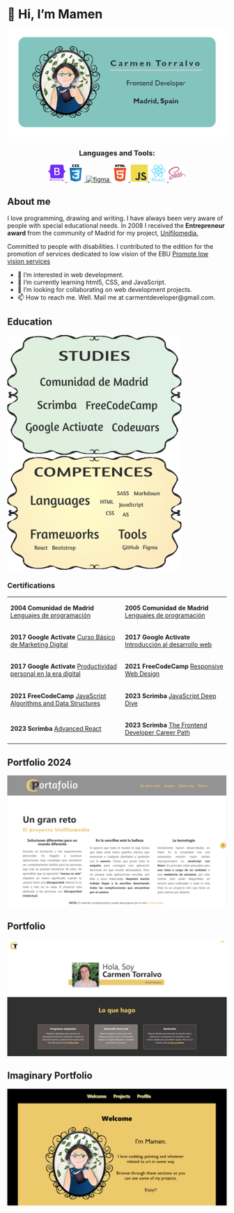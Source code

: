
# 👋 Hi, I’m Mamen
<p align="center"><img src="BUSINESS-CARD.PNG"></p>

<h3 align="center">Languages and Tools:</h3>
<a href ="https://img.shields.io/badge/:JavaScript">

<p align="center"> <a href="https://getbootstrap.com" target="_blank" rel="noreferrer"> <img src="https://raw.githubusercontent.com/devicons/devicon/master/icons/bootstrap/bootstrap-plain-wordmark.svg" alt="bootstrap" width="40" height="40"/> </a> <a href="https://www.w3schools.com/css/" target="_blank" rel="noreferrer"> <img src="https://raw.githubusercontent.com/devicons/devicon/master/icons/css3/css3-original-wordmark.svg" alt="css3" width="40" height="40"/> </a> <a href="https://www.figma.com/" target="_blank" rel="noreferrer"> <img src="https://www.vectorlogo.zone/logos/figma/figma-icon.svg" alt="figma" width="40" height="40"/> </a> <a href="https://www.w3.org/html/" target="_blank" rel="noreferrer"> <img src="https://raw.githubusercontent.com/devicons/devicon/master/icons/html5/html5-original-wordmark.svg" alt="html5" width="40" height="40"/> </a> <a href="https://developer.mozilla.org/en-US/docs/Web/JavaScript" target="_blank" rel="noreferrer"> <img src="https://raw.githubusercontent.com/devicons/devicon/master/icons/javascript/javascript-original.svg" alt="javascript" width="40" height="40"/> </a> <a href="https://reactjs.org/" target="_blank" rel="noreferrer"> <img src="https://raw.githubusercontent.com/devicons/devicon/master/icons/react/react-original-wordmark.svg" alt="react" width="40" height="40"/> </a> <a href="https://sass-lang.com" target="_blank" rel="noreferrer"> <img src="https://raw.githubusercontent.com/devicons/devicon/master/icons/sass/sass-original.svg" alt="sass" width="40" height="40"/> </a> </p>


## About me 
<p>I love programming, drawing and writing. I have always been very aware of people with special educational needs. In 2008 I received the <strong>Entrepreneur award</strong> from the community of Madrid for my project, <a href="https://www.unifilomedia.net" target="_blank">Unifilomedia.</a></p>
<p>Committed to people with disabilities. I contributed to the edition for the promotion of services dedicated to low vision of the EBU <a href="https://www.youtube.com/watch?v=NgXyK9dwrkc!" target="_blank">Promote low vision services</a></p>

<ul>
  <li> 👀 I’m interested in web development.</li>
  <li> 🌱 I’m currently learning html5, CSS, and JavaScript.</li>
  <li> 💞️ I’m looking for collaborating on web development projects.</li>
  <li> 📫 How to reach me. Well. Mail me at carmentdeveloper@gmail.com.</li>
 </ul>


<!---
Amapola-Negra/Amapola-Negra is a ✨ special ✨ repository because its `README.md` (this file) appears on your GitHub profile.
You can click the Preview link to take a look at your changes.
--->
## Education
<p float="left">
<img src="ESTUDIOS.png" width="400px">
<span>&nbsp;&nbsp;&nbsp;&nbsp;&nbsp;&nbsp;&nbsp;&nbsp;&nbsp;</span>
<img src="COMPETENCIAS.png" width="400px"> 
</p>


### Certifications
|               |               |
| ------------- | ------------- |
|<p><strong>2004 Comunidad de Madrid</strong>  <a href="Certifications/LENGUAJE-PROGRAMACIÓN-2004.pdf" target="_blank">Lenguajes de programación</a></p>|<p><strong>2005 Comunidad de Madrid </strong><a href="Certifications/LENGUAJES-PROGRAMACIÓN-2005.pdf">Lenguajes de programación</a></p>|
|<p><strong>2017 Google Activate</strong> <a href="Certifications/DIPLOMA MÁRKETING DIGITAL.pdf" target="_blank">Curso Básico de Marketing Digital</a></p>|<p><strong>2017 Google Activate</strong> <a href="Certifications/Curso de Introducción al Desarrollo Web_ HTML y CSS (1_2).pdf" target="_blank">Introducción al desarrollo web</a></p>|
|<p><strong>2017 Google Activate</strong> <a href="Certifications/Curso de Productividad Personal en la Era Digital - certificado.pdf">Productividad personal en la era digital</a></p>|<p><strong>2021 FreeCodeCamp</strong> <a href="https://www.freecodecamp.org/certification/fcc6967a336-8a89-485b-b015-6105aa2dbfb7/responsive-web-design" target="_blank" text-align="center">Responsive Web Design</a></p>|
|<p><strong>2021 FreeCodeCamp</strong> <a href="https://www.freecodecamp.org/certification/fcc6967a336-8a89-485b-b015-6105aa2dbfb7/javascript-algorithms-and-data-structures">JavaScript Algorithms and Data Structures</a></p>|<p><strong>2023 Scrimba</strong> <a href="https://scrimba.com/certificate/u4P49NAY/gjavascript" target="_blank">JavaScript Deep Dive</a></p>|
|<p><strong>2023 Scrimba</strong> <a href="https://scrimba.com/certificate/u4P49NAY/greact" target="_blank">Advanced React</a></p>|<p><strong>2023 Scrimba</strong> <a href="https://scrimba.com/certificate/u4P49NAY/gfrontend" target="_blank">The Frontend Developer Career Path</a></p>|

## Portfolio 2024
<p align="center"><a href="https://nuevo-portafolio.netlify.app/"><img src="NUEVO-PORTFOLIO.PNG"></a></p>

## Portfolio
<p align="center"><a href="https://amapola-negra.github.io/MamenPortafolio-repo/#home"><img src="MAMEN-PORTFOLIO.PNG"></a></p>

## Imaginary Portfolio
<p align="center"><a href="https://amapola-negra.github.io/Portfolio/#profile"><img src="PARA-PORTFOLIO.PNG"></a></p>



